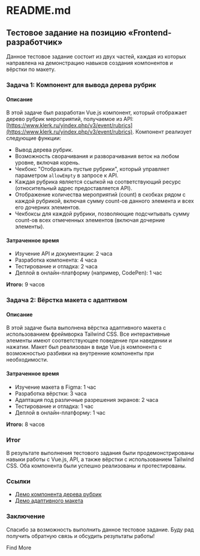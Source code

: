 # README.md

## Тестовое задание на позицию «Frontend-разработчик»

Данное тестовое задание состоит из двух частей, каждая из которых направлена на демонстрацию навыков создания компонентов и вёрстки по макету. 

### Задача 1: Компонент для вывода дерева рубрик

#### Описание

В этой задаче был разработан Vue.js компонент, который отображает дерево рубрик мероприятий, получаемое из API: [https://www.klerk.ru/yindex.php/v3/event/rubrics](https://www.klerk.ru/yindex.php/v3/event/rubrics). Компонент реализует следующие функции:

- Вывод дерева рубрик.
- Возможность сворачивания и разворачивания веток на любом уровне, включая корень.
- Чекбокс "Отображать пустые рубрики", который управляет параметром `allowEmpty` в запросе к API.
- Каждая рубрика является ссылкой на соответствующий ресурс (относительный адрес предоставляется API).
- Отображение количества мероприятий (count) в скобках рядом с каждой рубрикой, включая сумму count-ов данного элемента и всех его дочерних элементов.
- Чекбоксы для каждой рубрики, позволяющие подсчитывать сумму count-ов всех отмеченных элементов (включая дочерние элементы).

#### Затраченное время

- Изучение API и документации: 2 часа
- Разработка компонента: 4 часа
- Тестирование и отладка: 2 часа
- Деплой в онлайн-платформу (например, CodePen): 1 час

**Итого:** 9 часов

### Задача 2: Вёрстка макета с адаптивом

#### Описание

В этой задаче была выполнена вёрстка адаптивного макета с использованием фреймворка Tailwind CSS. Все интерактивные элементы имеют соответствующее поведение при наведении и нажатии. Макет был реализован в виде Vue.js компонента с возможностью разбивки на внутренние компоненты при необходимости.

#### Затраченное время

- Изучение макета в Figma: 1 час
- Разработка вёрстки: 3 часа
- Адаптация под различные разрешения экранов: 2 часа
- Тестирование и отладка: 1 час
- Деплой в онлайн-платформу: 1 час

**Итого:** 8 часов

### Итог

В результате выполнения тестового задания были продемонстрированы навыки работы с Vue.js, API, а также вёрстки с использованием Tailwind CSS. Оба компонента были успешно реализованы и протестированы.

### Ссылки

- [Демо компонента дерева рубрик](http://79.137.203.218:3000/task-1)
- [Демо адаптивного макета](http://79.137.203.218:3000/task-2)

### Заключение

Спасибо за возможность выполнить данное тестовое задание. Буду рад получить обратную связь и обсудить результаты работы!

Find More

